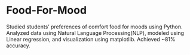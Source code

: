 # Food-For-Mood
Studied students’ preferences of comfort food for moods using Python. Analyzed data using Natural Language Processing(NLP), modeled using Linear regression, and visualization using matplotlib. Achieved ~81% accuracy.
